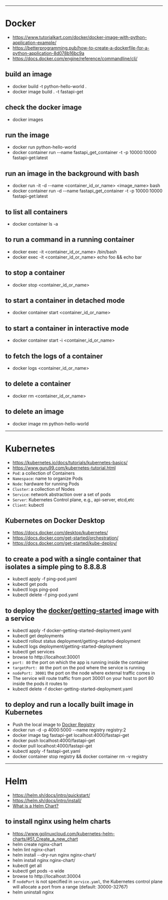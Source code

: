 ***

# Docker
- https://www.tutorialkart.com/docker/docker-image-with-python-application-example/
- https://betterprogramming.pub/how-to-create-a-dockerfile-for-a-python-application-8d078b16bc9a
- https://docs.docker.com/engine/reference/commandline/cli/

## build an image
- docker build -t python-hello-world .
- docker image build . -t fastapi-get

## check the docker image
- docker images

## run the image
- docker run python-hello-world
- docker container run --name fastapi_get_container -t -p 10000:10000 fastapi-get:latest

## run an image in the background with bash
- docker run -it -d --name <container_id_or_name> <image_name> bash
- docker container run -d --name fastapi_get_container -t -p 10000:10000 fastapi-get:latest

## to list all containers
- docker container ls -a

## to run a command in a running container
- docker exec -it <container_id_or_name> /bin/bash
- docker exec -it <container_id_or_name> echo foo && echo bar

## to stop a container
- docker stop <container_id_or_name>

## to start a container in detached mode
- docker container start <container_id_or_name>

## to start a container in interactive mode
- docker container start -i <container_id_or_name>

## to fetch the logs of a container
- docker logs <container_id_or_name>

## to delete a container
- docker rm <container_id_or_name>

## to delete an image
- docker image rm python-hello-world

***

# Kubernetes
- https://kubernetes.io/docs/tutorials/kubernetes-basics/
- https://www.guru99.com/kubernetes-tutorial.html
- `Pod`: a collection of Containers
- `Namespace`: name to organize Pods
- `Node`: hardware for running Pods
- `Cluster`: a collection of Nodes
- `Service`: network abstraction over a set of pods
- `Server`: Kubernetes Control plane, e.g., api-server, etcd,etc
- `Client`: kubectl

## Kubernetes on Docker Desktop
- https://docs.docker.com/desktop/kubernetes/
- https://docs.docker.com/get-started/orchestration/
- https://docs.docker.com/get-started/kube-deploy/

## to create a pod with a single container that isolates a simple ping to 8.8.8.8
- kubectl apply -f ping-pod.yaml
- kubectl get pods
- kubectl logs ping-pod
- kubectl delete -f ping-pod.yaml

## to deploy the [docker/getting-started](https://hub.docker.com/r/docker/getting-started) image with a service
- kubectl apply -f docker-getting-started-deployment.yaml
- kubectl get deployments
- kubectl rollout status deployment/getting-started-deployment
- kubectl logs deployment/getting-started-deployment
- kubectl get services
- browse to http://localhost:30001
- `port: 80` the port on which the app is running inside the container
- `targetPort: 80` the port on the pod where the service is running
- `nodePort: 30001` the port on the node where external traffic comes in
- The service will route traffic from port 30001 on your host to port 80 inside the pods it routes to
- kubectl delete -f docker-getting-started-deployment.yaml

## to deploy and run a locally built image in Kubernetes
- Push the local image to [Docker Registry](https://docs.docker.com/registry/)
- docker run -d -p 4000:5000 --name registry registry:2
- docker image tag fastapi-get localhost:4000/fastapi-get
- docker push localhost:4000/fastapi-get
- docker pull localhost:4000/fastapi-get
- kubectl apply -f fastapi-get.yaml
- docker container stop registry && docker container rm -v registry

***

# Helm
- https://helm.sh/docs/intro/quickstart/
- https://helm.sh/docs/intro/install/
- [What is a Helm Chart?](https://www.freecodecamp.org/news/what-is-a-helm-chart-tutorial-for-kubernetes-beginners/)

## to install nginx using helm charts
- https://www.golinuxcloud.com/kubernetes-helm-charts/#51_Create_a_new_chart
- helm create nginx-chart
- helm lint nginx-chart
- helm install --dry-run nginx nginx-chart/
- helm install nginx nginx-chart/
- kubectl get all
- kubectl get pods -o wide
- browse to http://localhost:30004
- If `nodePort` is not specified in `service.yaml`, the Kubernetes control plane will allocate a port from a range (default: 30000-32767)
- helm uninstall nginx